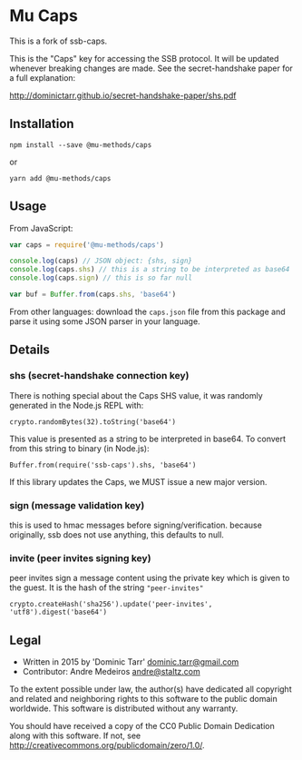 # Mu Caps
This is a fork of ssb-caps.

This is the "Caps" key for accessing the SSB protocol. It will be updated
whenever breaking changes are made. See the secret-handshake paper for a full
explanation:

http://dominictarr.github.io/secret-handshake-paper/shs.pdf

## Installation

```
npm install --save @mu-methods/caps
```
or
```
yarn add @mu-methods/caps
```

## Usage

From JavaScript:

```js
var caps = require('@mu-methods/caps')

console.log(caps) // JSON object: {shs, sign}
console.log(caps.shs) // this is a string to be interpreted as base64
console.log(caps.sign) // this is so far null

var buf = Buffer.from(caps.shs, 'base64')
```

From other languages: download the `caps.json` file from this package and
parse it using some JSON parser in your language.

## Details


### shs (secret-handshake connection key)

There is nothing special about the Caps SHS value, it was randomly generated in
the Node.js REPL with:

    crypto.randomBytes(32).toString('base64')

This value is presented as a string to be interpreted in base64. To convert
from this string to binary (in Node.js):

    Buffer.from(require('ssb-caps').shs, 'base64')

If this library updates the Caps, we MUST issue a new major version.

### sign (message validation key)

this is used to hmac messages before signing/verification.
because originally, ssb does not use anything, this defaults to null.

### invite (peer invites signing key)

peer invites sign a message content using the private key which is given to
the guest. It is the hash of the string `"peer-invites"`

    crypto.createHash('sha256').update('peer-invites', 'utf8').digest('base64')

## Legal

- Written in 2015 by 'Dominic Tarr' <dominic.tarr@gmail.com>
- Contributor: Andre Medeiros <andre@staltz.com>

To the extent possible under law, the author(s) have dedicated all copyright
and related and neighboring rights to this software to the public domain
worldwide. This software is distributed without any warranty.

You should have received a copy of the CC0 Public Domain Dedication along
with this software. If not, see
<http://creativecommons.org/publicdomain/zero/1.0/>.
